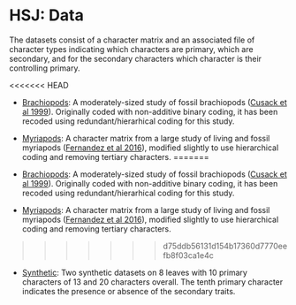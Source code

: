 # HSJ: Data #

The datasets consist of a character matrix and an associated file of character types indicating which characters are primary, which are secondary, and for the secondary characters which character is their controlling primary.

<<<<<<< HEAD
+ [Brachiopods](brachiopods_Cusack_et_al_1999):  A moderately-sized study of fossil brachiopods \([Cusack et al 1999](https://doi.org/10.1111/1475-4983.00098)\).  Originally coded with non-additive binary coding, it has been recoded using redundant/hierarhical coding for this study.

+ [Myriapods](myriapods_Fernandez_et_al_2016):  A character matrix from a large study of living and fossil myriapods \([Fernandez et al 2016](https://doi.org/10.1093/sysbio/syw041)\), modified slightly to use hierarchical coding and removing tertiary characters.
=======
+ [Brachiopods](brachiopods_Cusack_et_al_1999/README.md):  A moderately-sized study of fossil brachiopods \([Cusack et al 1999](https://doi.org/10.1111/1475-4983.00098)\).  Originally coded with non-additive binary coding, it has been recoded using redundant/hierarhical coding for this study.

+ [Myriapods](myriapods_Fernandez_et_al_2016/README.md):  A character matrix from a large study of living and fossil myriapods \([Fernandez et al 2016](https://doi.org/10.1093/sysbio/syw041)\), modified slightly to use hierarchical coding and removing tertiary characters.
>>>>>>> d75ddb56131d154b17360d7770eefb8f03ca1e4c

+ [Synthetic](synthetic_8_leaves):  Two synthetic datasets on 8 leaves with 10 primary characters of 13 and 20 characters overall.  The tenth primary character indicates the presence or absence of the secondary traits.
